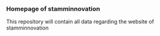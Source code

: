 ### Homepage of stamminnovation
This repository will contain all data regarding the website of stamminnovation
